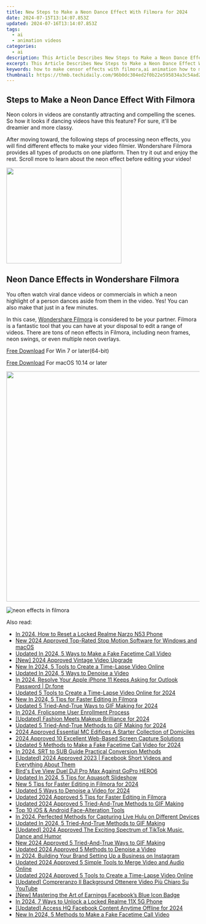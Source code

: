 ```yaml
---
title: New Steps to Make a Neon Dance Effect With Filmora for 2024
date: 2024-07-15T13:14:07.853Z
updated: 2024-07-16T13:14:07.853Z
tags: 
  - ai
  - animation videos
categories: 
  - ai
description: This Article Describes New Steps to Make a Neon Dance Effect With Filmora for 2024
excerpt: This Article Describes New Steps to Make a Neon Dance Effect With Filmora for 2024
keywords: how to make censor effects with filmora,ai animation how to make a neon dance effect with filmora,steps to make a neon dance effect with filmora,how to make a neon dance effect with filmora,easy steps to make glitch effect with filmora,ai animation ai animation how to make a neon dance effect with filmora,ai animation steps to make a neon dance effect with filmora
thumbnail: https://thmb.techidaily.com/96b0dc304ed2f0b22e595834a3c54ad25662873342662329d5363509351a52f0.jpg
---
```


## Steps to Make a Neon Dance Effect With Filmora

Neon colors in videos are constantly attracting and compelling the scenes. So how it looks if dancing videos have this feature? For sure, it'll be dreamier and more classy.

After moving toward, the following steps of processing neon effects, you will find different effects to make your video filmier. Wondershare Filmora provides all types of products on one platform. Then try it out and enjoy the rest. Scroll more to learn about the neon effect before editing your video!

<!-- affiliate ads begin -->
<a href="https://printrendy.pxf.io/c/5597632/1453720/17020" target="_top" id="1453720"><img src="//a.impactradius-go.com/display-ad/17020-1453720" border="0" alt="" width="300" height="250"/></a><img height="0" width="0" src="https://imp.pxf.io/i/5597632/1453720/17020" style="position:absolute;visibility:hidden;" border="0" />
<!-- affiliate ads end -->
## Neon Dance Effects in Wondershare Filmora

You often watch viral dance videos or commercials in which a neon highlight of a person dances aside from them in the video. Yes! You can also make that just in a few minutes.

In this case, [Wondershare Filmora](https://tools.techidaily.com/wondershare/filmora/download/) is considered to be your partner. Filmora is a fantastic tool that you can have at your disposal to edit a range of videos. There are tons of neon effects in Filmora, including neon frames, neon swings, or even multiple neon overlays.

[Free Download](https://tools.techidaily.com/wondershare/filmora/download/) For Win 7 or later(64-bit)

[Free Download](https://tools.techidaily.com/wondershare/filmora/download/) For macOS 10.14 or later

<!-- affiliate ads begin -->
<a href="https://uperfect.sjv.io/c/5597632/1246754/15155" target="_top" id="1246754"><img src="//a.impactradius-go.com/display-ad/15155-1246754" border="0" alt="" width="600" height="600"/></a><img height="0" width="0" src="https://imp.pxf.io/i/5597632/1246754/15155" style="position:absolute;visibility:hidden;" border="0" />
<!-- affiliate ads end -->
![neon effects in filmora](https://images.wondershare.com/filmora/article-images/2023/01/neon-dance-effect-1.png)



<ins class="adsbygoogle"
      style="display:block"
      data-ad-client="ca-pub-7571918770474297"
      data-ad-slot="8358498916"
      data-ad-format="auto"
      data-full-width-responsive="true"></ins>
<span class="atpl-alsoreadstyle">Also read:</span>
<div><ul>
<li><a href="https://easy-unlock-android.techidaily.com/in-2024-how-to-reset-a-locked-realme-narzo-n53-phone-by-drfone-android/"><u>In 2024, How to Reset a Locked Realme Narzo N53 Phone</u></a></li>
<li><a href="https://video-creation-software.techidaily.com/new-2024-approved-top-rated-stop-motion-software-for-windows-and-macos/"><u>New 2024 Approved Top-Rated Stop Motion Software for Windows and macOS</u></a></li>
<li><a href="https://ai-video-editing.techidaily.com/updated-in-2024-5-ways-to-make-a-fake-facetime-call-video/"><u>Updated In 2024, 5 Ways to Make a Fake Facetime Call Video</u></a></li>
<li><a href="https://on-screen-recording.techidaily.com/new-2024-approved-vintage-video-upgrade/"><u>[New] 2024 Approved  Vintage Video Upgrade</u></a></li>
<li><a href="https://ai-video-editing.techidaily.com/new-in-2024-5-tools-to-create-a-time-lapse-video-online/"><u>New In 2024, 5 Tools to Create a Time-Lapse Video Online</u></a></li>
<li><a href="https://ai-video-editing.techidaily.com/updated-in-2024-5-ways-to-denoise-a-video/"><u>Updated In 2024, 5 Ways to Denoise a Video</u></a></li>
<li><a href="https://iphone-unlock.techidaily.com/in-2024-resolve-your-apple-iphone-11-keeps-asking-for-outlook-password-drfone-by-drfone-ios/"><u>In 2024, Resolve Your Apple iPhone 11 Keeps Asking for Outlook Password | Dr.fone</u></a></li>
<li><a href="https://ai-video-editing.techidaily.com/updated-5-tools-to-create-a-time-lapse-video-online-for-2024/"><u>Updated 5 Tools to Create a Time-Lapse Video Online for 2024</u></a></li>
<li><a href="https://ai-video-editing.techidaily.com/new-in-2024-5-tips-for-faster-editing-in-filmora/"><u>New In 2024, 5 Tips for Faster Editing in Filmora</u></a></li>
<li><a href="https://ai-video-editing.techidaily.com/updated-5-tried-and-true-ways-to-gif-making-for-2024/"><u>Updated 5 Tried-And-True Ways to GIF Making for 2024</u></a></li>
<li><a href="https://some-knowledge.techidaily.com/in-2024-frolicsome-user-enrollment-process/"><u>In 2024, Frolicsome User Enrollment Process</u></a></li>
<li><a href="https://fox-friendly.techidaily.com/updated-fashion-meets-makeup-brilliance-for-2024/"><u>[Updated] Fashion Meets Makeup Brilliance for 2024</u></a></li>
<li><a href="https://ai-video-editing.techidaily.com/updated-5-tried-and-true-methods-to-gif-making-for-2024/"><u>Updated 5 Tried-And-True Methods to GIF Making for 2024</u></a></li>
<li><a href="https://video-screen-grab.techidaily.com/2024-approved-essential-mc-edifices-a-starter-collection-of-domiciles/"><u>2024 Approved  Essential MC Edifices  A Starter Collection of Domiciles</u></a></li>
<li><a href="https://video-screen-grab.techidaily.com/2024-approved-10-excellent-web-based-screen-capture-solutions/"><u>2024 Approved  10 Excellent Web-Based Screen Capture Solutions</u></a></li>
<li><a href="https://ai-video-editing.techidaily.com/updated-5-methods-to-make-a-fake-facetime-call-video-for-2024/"><u>Updated 5 Methods to Make a Fake Facetime Call Video for 2024</u></a></li>
<li><a href="https://extra-skills.techidaily.com/in-2024-srt-to-sub-guide-practical-conversion-methods/"><u>In 2024, SRT to SUB Guide  Practical Conversion Methods</u></a></li>
<li><a href="https://facebook-video-content.techidaily.com/updated-2024-approved-2023-facebook-short-videos-and-everything-about-them/"><u>[Updated] 2024 Approved  2023 | Facebook Short Videos and Everything About Them</u></a></li>
<li><a href="https://extra-tips.techidaily.com/birds-eye-view-duel-dji-pro-max-against-gopro-hero6/"><u>Bird's Eye View Duel  DJI Pro Max Against GoPro HERO6</u></a></li>
<li><a href="https://ai-video-editing.techidaily.com/updated-in-2024-5-tips-for-aquasoft-slideshow/"><u>Updated In 2024, 5 Tips for Aquasoft Slideshow</u></a></li>
<li><a href="https://ai-video-editing.techidaily.com/new-5-tips-for-faster-editing-in-filmora-for-2024/"><u>New 5 Tips for Faster Editing in Filmora for 2024</u></a></li>
<li><a href="https://ai-video-editing.techidaily.com/updated-5-ways-to-denoise-a-video-for-2024/"><u>Updated 5 Ways to Denoise a Video for 2024</u></a></li>
<li><a href="https://ai-video-editing.techidaily.com/updated-2024-approved-5-tips-for-faster-editing-in-filmora/"><u>Updated 2024 Approved 5 Tips for Faster Editing in Filmora</u></a></li>
<li><a href="https://ai-video-editing.techidaily.com/updated-2024-approved-5-tried-and-true-methods-to-gif-making/"><u>Updated 2024 Approved 5 Tried-And-True Methods to GIF Making</u></a></li>
<li><a href="https://extra-resources.techidaily.com/top-10-ios-and-android-face-alteration-tools/"><u>Top 10 iOS & Android Face-Alteration Tools</u></a></li>
<li><a href="https://digital-screen-recording.techidaily.com/in-2024-perfected-methods-for-capturing-live-hulu-on-different-devices/"><u>In 2024, Perfected Methods for Capturing Live Hulu on Different Devices</u></a></li>
<li><a href="https://ai-video-editing.techidaily.com/updated-in-2024-5-tried-and-true-methods-to-gif-making/"><u>Updated In 2024, 5 Tried-And-True Methods to GIF Making</u></a></li>
<li><a href="https://tiktok-videos.techidaily.com/updated-2024-approved-the-exciting-spectrum-of-tiktok-music-dance-and-humor/"><u>[Updated] 2024 Approved  The Exciting Spectrum of TikTok  Music, Dance and Humor</u></a></li>
<li><a href="https://ai-video-editing.techidaily.com/new-2024-approved-5-tried-and-true-ways-to-gif-making/"><u>New 2024 Approved 5 Tried-And-True Ways to GIF Making</u></a></li>
<li><a href="https://ai-video-editing.techidaily.com/updated-2024-approved-5-methods-to-denoise-a-video/"><u>Updated 2024 Approved 5 Methods to Denoise a Video</u></a></li>
<li><a href="https://instagram-video-recordings.techidaily.com/in-2024-building-your-brand-setting-up-a-business-on-instagram/"><u>In 2024, Building Your Brand  Setting Up a Business on Instagram</u></a></li>
<li><a href="https://ai-video-editing.techidaily.com/updated-2024-approved-5-simple-tools-to-merge-video-and-audio-online/"><u>Updated 2024 Approved 5 Simple Tools to Merge Video and Audio Online</u></a></li>
<li><a href="https://ai-video-editing.techidaily.com/updated-2024-approved-5-tools-to-create-a-time-lapse-video-online/"><u>Updated 2024 Approved 5 Tools to Create a Time-Lapse Video Online</u></a></li>
<li><a href="https://youtube-clips.techidaily.com/updated-compreranzo-il-background-ottenere-video-piu-chiaro-su-youtube/"><u>[Updated] Compreranzo Il Background  Ottenere Video Più Chiaro Su YouTube</u></a></li>
<li><a href="https://facebook-video-recording.techidaily.com/new-mastering-the-art-of-earnings-facebooks-blue-icon-badge/"><u>[New] Mastering the Art of Earnings  Facebook’s Blue Icon Badge</u></a></li>
<li><a href="https://easy-unlock-android.techidaily.com/in-2024-7-ways-to-unlock-a-locked-realme-11x-5g-phone-by-drfone-android/"><u>In 2024, 7 Ways to Unlock a Locked Realme 11X 5G Phone</u></a></li>
<li><a href="https://facebook-video-content.techidaily.com/updated-access-hq-facebook-content-anytime-offline-for-2024/"><u>[Updated] Access HQ Facebook Content Anytime Offline for 2024</u></a></li>
<li><a href="https://ai-video-editing.techidaily.com/new-in-2024-5-methods-to-make-a-fake-facetime-call-video/"><u>New In 2024, 5 Methods to Make a Fake Facetime Call Video</u></a></li>
</ul></div>
